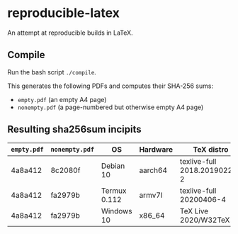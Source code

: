 # reproducible-latex

An attempt at reproducible builds in LaTeX.


## Compile

Run the bash script `./compile`.

This generates the following PDFs and computes their SHA-256 sums:
- `empty.pdf` (an empty A4 page)
- `nonempty.pdf` (a page-numbered but otherwise empty A4 page)


## Resulting sha256sum incipits

| `empty.pdf` | `nonempty.pdf` | OS | Hardware | TeX distro | pdfTeX | kpathsea |
| - | - | - | - | - | - | - |
| 4a8a412 | 8c2080f | Debian 10 | aarch64 | texlive-full 2018.20190227-2 | 1.40.19 | 6.3.1/dev |
| 4a8a412 | fa2979b | Termux 0.112 | armv7l | texlive-full 20200406-4 | 1.40.21 | 6.3.2 |
| 4a8a412 | fa2979b | Windows 10 | x86_64 | TeX Live 2020/W32TeX | 1.40.21 | 6.3.2 |
